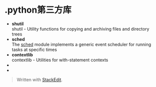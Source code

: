 
# .python第三方库

+ **shutil**     
  shutil - Utility functions for copying and archiving files and directory trees
+ **sched**  
  The [sched](https://pymotw.com/2/sched/index.html#module-sched "sched: Generic event scheduler.") module implements a generic event scheduler for running tasks at specific times
+ **contextlib**    
  contextlib - Utilities for with-statement contexts
+ 
+ 
> Written with [StackEdit](https://stackedit.io/).
<!--stackedit_data:
eyJoaXN0b3J5IjpbMTI4MzY1MTEzOCw3MzA5OTgxMTZdfQ==
-->